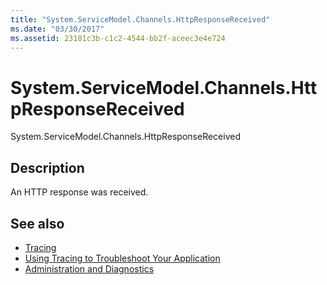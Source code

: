 ```yaml
---
title: "System.ServiceModel.Channels.HttpResponseReceived"
ms.date: "03/30/2017"
ms.assetid: 23101c3b-c1c2-4544-bb2f-aceec3e4e724
---
```

# System.ServiceModel.Channels.HttpResponseReceived
System.ServiceModel.Channels.HttpResponseReceived  
  
## Description  
 An HTTP response was received.  
  
## See also

- [Tracing](index.md)
- [Using Tracing to Troubleshoot Your Application](using-tracing-to-troubleshoot-your-application.md)
- [Administration and Diagnostics](../index.md)
